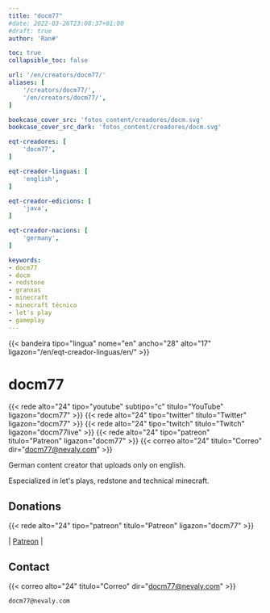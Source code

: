 ```yaml
---
title: "docm77"
#date: 2022-03-26T23:08:37+01:00
#draft: true
author: 'Ran#'

toc: true
collapsible_toc: false

url: '/en/creators/docm77/'
aliases: [
    '/creators/docm77/',
    '/en/creators/docm77/',
]

bookcase_cover_src: 'fotos_content/creadores/docm.svg'
bookcase_cover_src_dark: 'fotos_content/creadores/docm.svg'

eqt-creadores: [
    'docm77',
]

eqt-creador-linguas: [
    'english',
]

eqt-creador-edicions: [
    'java',
]

eqt-creador-nacions: [
    'germany',
]

keywords:
- docm77
- docm
- redstone
- granxas
- minecraft
- minecraft técnico
- let's play
- gameplay
---
```


{{< bandeira tipo="lingua" nome="en" ancho="28" alto="17" ligazon="/en/eqt-creador-linguas/en/" >}}

# docm77

{{< rede alto="24" tipo="youtube" subtipo="c" titulo="YouTube" ligazon="docm77" >}}
{{< rede alto="24" tipo="twitter" titulo="Twitter" ligazon="docm77" >}}
{{< rede alto="24" tipo="twitch" titulo="Twitch" ligazon="docm77live" >}}
{{< rede alto="24" tipo="patreon" titulo="Patreon" ligazon="docm77" >}}
{{< correo alto="24" titulo="Correo" dir="docm77@nevaly.com" >}}

German content creator that uploads only on english.

Especialized in let's plays, redstone and technical minecraft.

## Donations

{{< rede alto="24" tipo="patreon" titulo="Patreon" ligazon="docm77" >}}

|
[Patreon](https://www.patreon.com/docm77)
|

## Contact

{{< correo alto="24" titulo="Correo" dir="docm77@nevaly.com" >}}

```
docm77@nevaly.com
```
